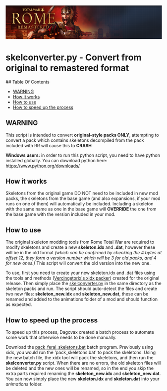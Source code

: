 ![Workshop_header_template](/Workshop_header_template.png)
# skelconverter.py - Convert from original to remastered format

## Table Of Contents

* [WARNING](#warning)
* [How it works](#how-it-works)
* [How to use](#how-to-use)
* [How to speed up the process](#how-to-speed-up-the-process)

## WARNING

This script is intended to convert **original-style packs ONLY**, attempting to convert a pack which contains skeletons decompiled from the pack included with RR will cause this to **CRASH**

**Windows users:** in order to run this python script, you need to have python installed globally. You can download python here: https://www.python.org/downloads/

## How it works

Skeletons from the original game DO NOT need to be included in new mod packs, the skeletons from the base game (and also expansions, if your mod runs on one of them) will automatically be included. Including a skeleton with the same name as one in the base game will **OVERRIDE** the one from the base game with the version included in your mod.

## How to use

The original skeleton modding tools from Rome Total War are required to modify skeletons and create a new **skeleton.idx** and **.dat**, however these will be in the old format *(which can be confirmed by checking the 4 bytes at offset 12, they form a version number which will be 3 for old packs, and 4 for new ones.)* This script will convert the old version into the new one.

To use, first you need to create your new skeleton.idx and .dat files using the tools and methods ([Vercingetorix's xidx packer](https://github.com/AKAfreaky/XIDX)) created for the original release. Then simply place the [skelconverter.py](/tools/SkeletonConverter/skelconverter.py) in the same directory as the skeleton packs and run. The script should auto-detect the files and create two new files: **skeleton_new.idx** and **skeleton_new.dat**, these can be renamed and added to the animations folder of a mod and should function as expected.

## How to speed up the process

To speed up this process, Dagovax created a batch process to automate some work that otherwise needs to be done manually.

Download the [pack_feral_skeletons.bat](/tools/SkeletonConverter/pack_feral_skeletons.bat) batch program. Previously using xidx, you would run the 'pack_skeletons.bat' to pack the skeletons.
Using the new batch file, the xidx tool will pack the skeletons, and then run the **skelconverter.py** script. When there are no errors, the old skeleton files will be deleted and the new ones will be renamed, so in the end you skip the extra parts required renaming the **skeleton_new.idx** and **skeleton_new.dat**.
You can now simply place the new **skeleton.idx** and **skeleton.dat** into your *animations* folder.
